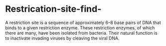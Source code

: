 # Restrication-site-find-
A restriction site is a sequence of approximately 6–8 base pairs of DNA that binds to a given restriction enzyme. These restriction enzymes, of which there are many, have been isolated from bacteria. Their natural function is to inactivate invading viruses by cleaving the viral DNA.
